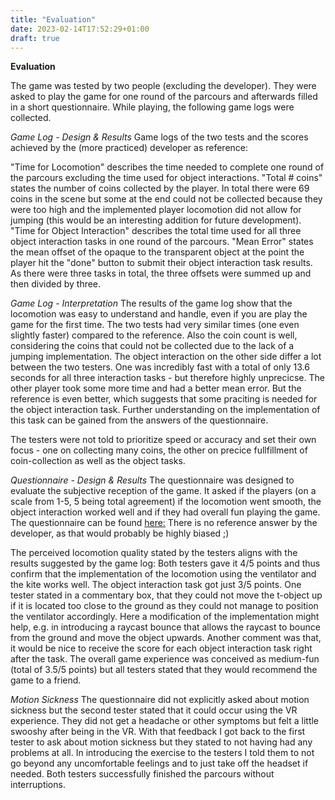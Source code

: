 ```yaml
---
title: "Evaluation"
date: 2023-02-14T17:52:29+01:00
draft: true
---
```


**Evaluation**

The game was tested by two people (excluding the developer). They were asked to play the game for one round of the parcours and afterwards filled in a short questionnaire. While playing, the following game logs were collected.

*Game Log - Design & Results*
Game logs of the two tests and the scores achieved by the (more practiced) developer as reference: 



"Time for Locomotion" describes the time needed to complete one round of the parcours excluding the time used for object interactions. 
"Total # coins" states the number of coins collected by the player. In total there were 69 coins in the scene but some at the end could not be collected because they were too high and the implemented player locomotion did not allow for jumping (this would be an interesting addition for future development).
"Time for Object Interaction" describes the total time used for all three object interaction tasks in one round of the parcours.
"Mean Error" states the mean offset of the opaque to the transparent object at the point the player hit the "done" button to submit their object interaction task results. As there were three tasks in total, the three offsets were summed up and then divided by three. 

<!-- TODO: insert game log table -->

*Game Log - Interpretation*
The results of the game log show that the locomotion was easy to understand and handle, even if you are play the game for the first time. The two tests had very similar times (one even slightly faster) compared to the reference. Also the coin count is well, considering the coins that could not be collected due to the lack of a jumping implementation. 
The object interaction on the other side differ a lot between the two testers. One was incredibly fast with a total of only 13.6 seconds for all three interaction tasks - but therefore highly unprecicse. The other player took some more time and had a better mean error. But the reference is even better, which suggests that some praciting is needed for the object interaction task. Further understanding on the implementation of this task can be gained from the answers of the questionnaire.

The testers were not told to prioritize speed or accuracy and set their own focus - one on collecting many coins, the other on precice fullfillment of coin-collection as well as the object tasks. 

*Questionnaire - Design & Results*
The questionnaire was designed to evaluate the subjective reception of the game. It asked if the players (on a scale from 1-5, 5 being total agreement) if the locomotion went smooth, the object interaction worked well and if they had overall fun playing the game. The questionnaire can be found [here:](
https://docs.google.com/forms/d/e/1FAIpQLSc8QGCH8cUqYHgZ8a7p9NkB4CPTzAOaaXaNBZEchupsYNxGxw/viewform?usp=sf_link)
There is no reference answer by the developer, as that would probably be highly biased ;)

<!-- TODO: insert questionnaire table -->
The perceived locomotion quality stated by the testers aligns with the results suggested by the game log: Both testers gave it 4/5 points and thus confirm that the implementation of the locomotion using the ventilator and the kite works well. 
The object interaction task got just 3/5 points. One tester stated in a commentary box, that they could not move the t-object up if it is located too close to the ground as they could not manage to position the ventilator accordingly. Here a modification of the implementation might help, e.g. in introducing a raycast bounce that allows the raycast to bounce from the ground and move the object upwards.
Another comment was that, it would be nice to receive the score for each object interaction task right after the task. 
The overall game experience was conceived as medium-fun (total of 3.5/5 points) but all testers stated that they would recommend the game to a friend. 

*Motion Sickness*
The questionnaire did not explicitly asked about motion sickness but the second tester stated that it could occur using the VR experience. They did not get a headache or other symptoms but felt a little swooshy after being in the VR. With that feedback I got back to the first tester to ask about motion sickness but they stated to not having had any problems at all. In introducing the exercise to the testers I told them to not go beyond any uncomfortable feelings and to just take off the headset if needed. Both testers successfully finished the parcours without interruptions. 
